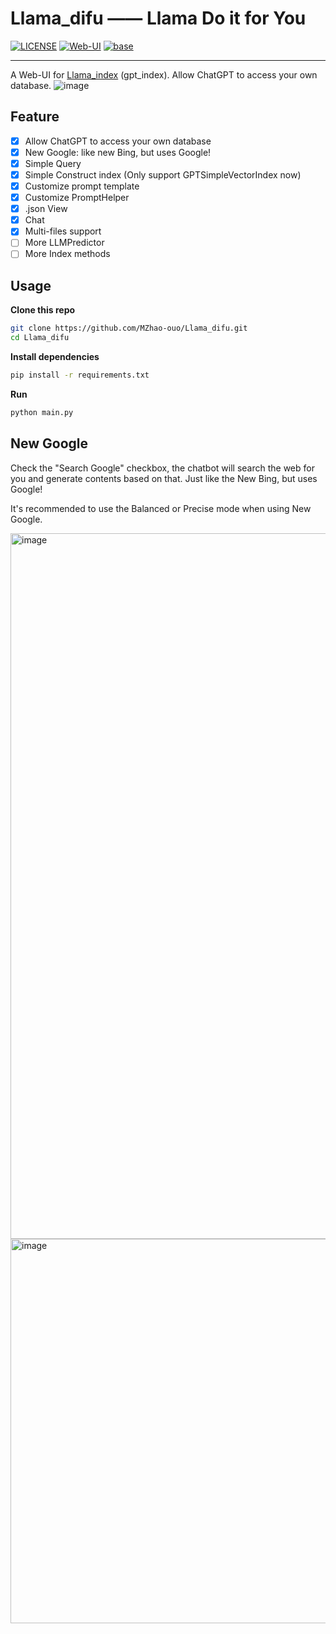 # Llama_difu —— Llama Do it for You

[![LICENSE](https://img.shields.io/github/license/MZhao-ouo/Llama_difu)](https://github.com/MZhao-ouo/Llama_difu/blob/main/LICENSE)
[![Web-UI](https://img.shields.io/badge/WebUI-Gradio-fb7d1a?style=flat)](https://gradio.app/)
[![base](https://img.shields.io/badge/Base-Llama_index-cdc4d6?style=flat&logo=github)](https://github.com/jerryjliu/gpt_index)

---

A Web-UI for [Llama_index](https://github.com/jerryjliu/gpt_index) (gpt_index). Allow ChatGPT to access your own database.
![image](https://user-images.githubusercontent.com/70903329/223749069-4aec7f09-7ff9-4fe5-9958-945cf2f64909.png)

## Feature

- [X] Allow ChatGPT to access your own database
- [X] New Google: like new Bing, but uses Google!
- [X] Simple Query
- [X] Simple Construct index (Only support GPTSimpleVectorIndex now)
- [X] Customize prompt template
- [X] Customize PromptHelper
- [X] .json View
- [X] Chat
- [X] Multi-files support
- [ ] More LLMPredictor
- [ ] More Index methods

## Usage

**Clone this repo**

```bash
git clone https://github.com/MZhao-ouo/Llama_difu.git
cd Llama_difu
```

**Install dependencies**

```bash
pip install -r requirements.txt
```

**Run**

```bash
python main.py
```

## New Google

Check the "Search Google" checkbox, the chatbot will search the web for you and generate contents based on that. Just like the New Bing, but uses Google!

It's recommended to use the Balanced or Precise mode when using New Google.

<img width="1129" alt="image" src="https://user-images.githubusercontent.com/51039745/223800748-d48d0c32-844a-4476-b155-702db17d11c9.png">
<img width="615" alt="image" src="https://user-images.githubusercontent.com/51039745/223800850-ce590512-811f-45c5-8e48-ff12cda43b2d.png">

